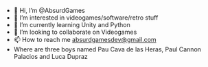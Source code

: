 - 👋 Hi, I’m @AbsurdGames
- 👀 I’m interested in videogames/software/retro stuff
- 🌱 I’m currently learning Unity and Python
- 💞️ I’m looking to collaborate on Videogames
- 📫 How to reach me absurdgamesdev@gmail.com
- Where are three boys named Pau Cava de las Heras, Paul Cannon Palacios and Luca Dupraz

<!---
AbsurdGames/AbsurdGames is a ✨ special ✨ repository because its `README.md` (this file) appears on your GitHub profile.
You can click the Preview link to take a look at your changes.
--->
